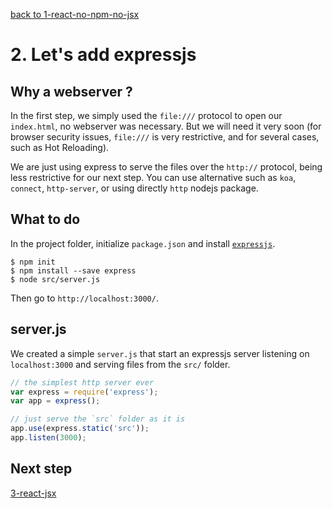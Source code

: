 [back to 1-react-no-npm-no-jsx](https://github.com/chtefi/react-stack-step-by-step/tree/1-react-no-npm-no-jsx)

# 2. Let's add expressjs

## Why a webserver ?

In the first step, we simply used the `file:///` protocol to open our `index.html`, no webserver was necessary.
But we will need it very soon (for browser security issues, `file:///` is very restrictive, and for several cases, such as Hot Reloading).

We are just using express to serve the files over the `http://` protocol, being less restrictive for our next step.
You can use alternative such as `koa`, `connect`, `http-server`, or using directly `http` nodejs package.

## What to do

In the project folder, initialize `package.json` and install [`expressjs`](http://expressjs.com/).
```
$ npm init
$ npm install --save express
$ node src/server.js
```

Then go to `http://localhost:3000/`.

## server.js

We created a simple `server.js` that start an expressjs server listening on `localhost:3000` and serving files from the `src/` folder.

```js
// the simplest http server ever
var express = require('express');
var app = express();

// just serve the `src` folder as it is
app.use(express.static('src'));
app.listen(3000);
```

## Next step

[3-react-jsx](https://github.com/chtefi/react-stack-step-by-step/tree/3-react-jsx)

